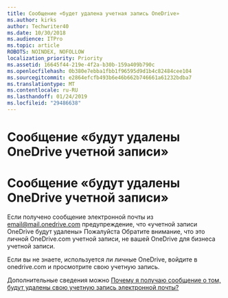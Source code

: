 ```yaml
---
title: Сообщение «будет удалена учетная запись OneDrive»
ms.author: kirks
author: Techwriter40
ms.date: 10/30/2018
ms.audience: ITPro
ms.topic: article
ROBOTS: NOINDEX, NOFOLLOW
localization_priority: Priority
ms.assetid: 16645f44-219e-4f2a-b30b-159a409b790c
ms.openlocfilehash: 0b380e7ebba1fbb1f96595d9d1b4c82484cee104
ms.sourcegitcommit: e2864efcfb493b6e46b662b746661a61232bdba7
ms.translationtype: MT
ms.contentlocale: ru-RU
ms.lasthandoff: 01/24/2019
ms.locfileid: "29486638"
---
```

# <a name="onedrive-account-will-be-deleted-message"></a>Сообщение «будут удалены OneDrive учетной записи»

# <a name="onedrive-account-will-be-deleted-message"></a>Сообщение «будут удалены OneDrive учетной записи»

Если получено сообщение электронной почты из email@mail.onedrive.com предупреждение, что «учетной записи OneDrive будут удалены» Пожалуйста Обратите внимание, что это личной OneDrive.com учетной записи, не вашей OneDrive для бизнеса учетной записи. 
  
Если вы не знаете, используется ли личные OneDrive, войдите в onedrive.com и просмотрите свою учетную запись.
  
Дополнительные сведения можно [Почему я получаю сообщение о том, будут удалены свою учетную запись электронной почты?](https://go.microsoft.com/fwlink/?linkid=2036151&amp;clcid=0x409)
  


